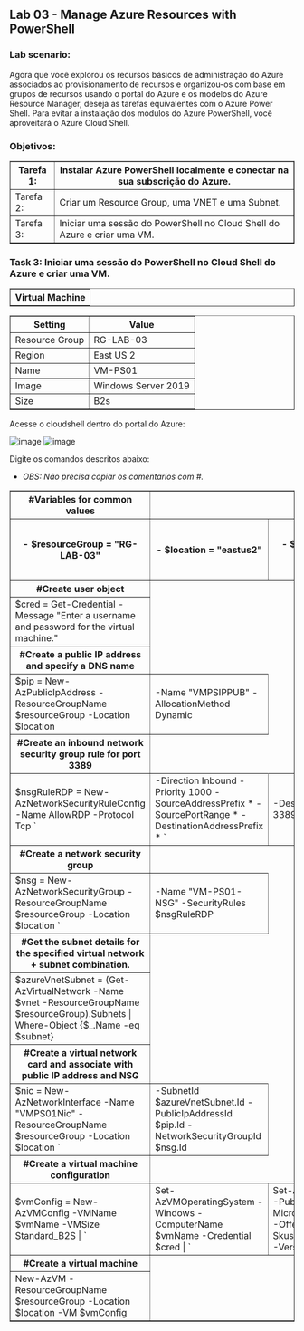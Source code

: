 <h2>Lab 03 - Manage Azure Resources with PowerShell</h2> 

<h3>Lab scenario:</h3> 

Agora que você explorou os recursos básicos de administração do Azure associados ao provisionamento de recursos e organizou-os com base em grupos de recursos usando o portal do Azure e os modelos do Azure Resource Manager, deseja as tarefas equivalentes com o Azure Power Shell. Para evitar a instalação dos módulos do Azure PowerShell, você aproveitará o Azure Cloud Shell. 

<h3>Objetivos:</h3> 

<table border="1">    
  <tr>
    <th colspan="1">Tarefa 1:</th>  	              
    <th colspan="2">Instalar Azure PowerShell localmente e conectar na sua subscrição do Azure.</th>
  </tr>
<td>Tarefa 2:</td>
    <td>Criar um Resource Group, uma VNET e uma Subnet.</td>
  </tr>
  <tr>
    <td>Tarefa 3:</td>
    <td>Iniciar uma sessão do PowerShell no Cloud Shell do Azure e criar uma VM.</td>
  </tr>
 </table>
 
 <h3>Task 3:	Iniciar uma sessão do PowerShell no Cloud Shell do Azure e criar uma VM.</h3>

 <table border="1">    
  <tr>
    <th>Virtual Machine</th> 
</table>

<table border="1">    
  <tr>
    <th colspan="1">Setting</th>  	              
    <th colspan="2">Value</th>
  </tr>
<td>Resource Group</td>
    <td>RG-LAB-03</td>
  </tr>
  <tr>
    <td>Region </td>
    <td>East US 2</td>
  </tr>
   <tr>
    <td>Name</td>
    <td>VM-PS01</td>
  </tr>
   <tr>
    <td>Image</td>
    <td>Windows Server 2019</td>
  </tr>
   <tr>
    <td>Size</td>
    <td>B2s</td>
  </tr>
 </table>
 
Acesse o cloudshell dentro do portal do Azure: 

![image](https://user-images.githubusercontent.com/107069287/189972215-0bb5c950-5339-4c42-b390-a3ba95d60db4.png)
![image](https://user-images.githubusercontent.com/107069287/189973247-346f8e09-b89b-4f15-86b8-b672029d6055.png)

Digite os comandos descritos abaixo: 
- <i>OBS: Não precisa copiar os comentarios com #.</i>

 <table border="1">    
  <tr>
     <tr>
    <th>#Variables for common values</th>   
  </tr>
  <tr>
    <th>- $resourceGroup = "RG-LAB-03"</th>
    <th>- $location = "eastus2"</th>
    <th>- $vmName = "VM-PS01"</th>
    <th>- $vnet = "VNET-03"</th>
    <th>- $subnet = "SUB-LAN"</th>
  </tr>
 <tr>
     <tr>
    <th colspan="1">#Create user object</th>   
  </tr>
  <tr>
    <td>$cred = Get-Credential -Message "Enter a username and password for the virtual machine."</td>
  </tr>
<tr>
    <th colspan="1">#Create a public IP address and specify a DNS name</th>   
  </tr>
  <tr>
    <td>$pip = New-AzPublicIpAddress -ResourceGroupName $resourceGroup -Location $location</td>
    <td>-Name "VMPSIPPUB" -AllocationMethod Dynamic</td>
  </tr>  
<tr>
    <th colspan="1">#Create an inbound network security group rule for port 3389</th>   
  </tr>
  <tr>
    <td>$nsgRuleRDP = New-AzNetworkSecurityRuleConfig -Name AllowRDP  -Protocol Tcp `</td>
    <td>-Direction Inbound -Priority 1000 -SourceAddressPrefix * -SourcePortRange * -DestinationAddressPrefix * `</td>
    <td>-DestinationPortRange 3389 -Access Allow</td>    
  </tr>
<tr>
    <th colspan="1">#Create a network security group</th>   
  </tr>
  <tr>
    <td>$nsg = New-AzNetworkSecurityGroup -ResourceGroupName $resourceGroup -Location $location `</td>
    <td>-Name "VM-PS01-NSG" -SecurityRules $nsgRuleRDP</td> 
  </tr>
     <th colspan="1">#Get the subnet details for the specified virtual network + subnet combination.</th>   
  </tr>
  <tr>
    <td>$azureVnetSubnet = (Get-AzVirtualNetwork -Name $vnet -ResourceGroupName $resourceGroup).Subnets | Where-Object {$_.Name -eq $subnet}</td> 
  </tr> 
       <th colspan="1">#Create a virtual network card and associate with public IP address and NSG</th>   
  </tr>
  <tr>
    <td>$nic = New-AzNetworkInterface -Name "VMPS01Nic" -ResourceGroupName $resourceGroup -Location $location `</td> 
    <td>-SubnetId $azureVnetSubnet.Id -PublicIpAddressId $pip.Id -NetworkSecurityGroupId $nsg.Id</td>
  </tr>
       <th colspan="1">#Create a virtual machine configuration</th>   
  </tr>
  <tr>
    <td>$vmConfig = New-AzVMConfig -VMName $vmName -VMSize Standard_B2S | `</td> 
    <td>Set-AzVMOperatingSystem -Windows -ComputerName $vmName -Credential $cred | `</td>
    <td>Set-AzVMSourceImage -PublisherName MicrosoftWindowsServer -Offer WindowsServer -Skus 2019-Datacenter -Version latest | `</td>
    <td>Add-AzVMNetworkInterface -Id $nic.Id</td>
  </tr>
  <tr>
        <th colspan="1">#Create a virtual machine</th>   
  </tr>
  <tr>
    <td>New-AzVM -ResourceGroupName $resourceGroup -Location $location -VM $vmConfig</td> 
  </tr>
</table>

